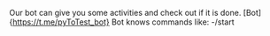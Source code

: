 Our bot can give you some activities and check out if it is done.
[Bot]{https://t.me/pyToTest_bot}
Bot knows commands like: -/start 

